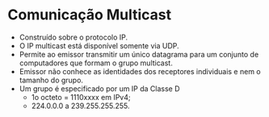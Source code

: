 # Comunicação Multicast
- Construído sobre o protocolo IP.
- O IP multicast está disponível somente via UDP.
- Permite ao emissor transmitir um único datagrama para um conjunto de computadores que formam o grupo multicast.
- Emissor não conhece as identidades dos receptores individuais e nem o tamanho do grupo.
- Um grupo é especificado por um IP da Classe D
  - 1o octeto = 1110xxxx em IPv4;
  - 224.0.0.0 a 239.255.255.255.